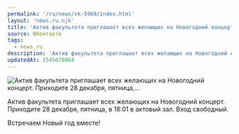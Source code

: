 ```yaml
---
permalink: '/ru/news/vk-5969/index.html'
layout: 'news.ru.njk'
title: 'Актив факультета приглашает всех желающих на Новогодний концерт. Приходите 28 декабря, пятница,…'
source: ВКонтакте
tags:
  - news_ru
description: 'Актив факультета приглашает всех желающих на Новогодний концерт. Приходите 28 декабря, пятница,…'
updatedAt: 1545670864
---
```

![Актив факультета приглашает всех желающих на Новогодний концерт. Приходите 28 декабря, пятница,…](https://sun9-26.userapi.com/impf/c851136/v851136032/75b39/0ehhNnMLKzU.jpg?size=1280x1280&quality=96&sign=21ed1f30cd9324defdf3a4108627ba56&c_uniq_tag=1WdLPQ4O7gszZDOR2PUBdJWvPZSkywhle1C04nG829Y&type=album)

Актив факультета приглашает всех желающих на Новогодний концерт. Приходите 28 декабря, пятница, в 18:01 в актовый зал. Вход свободный.

Встречаем Новый год вместе!
